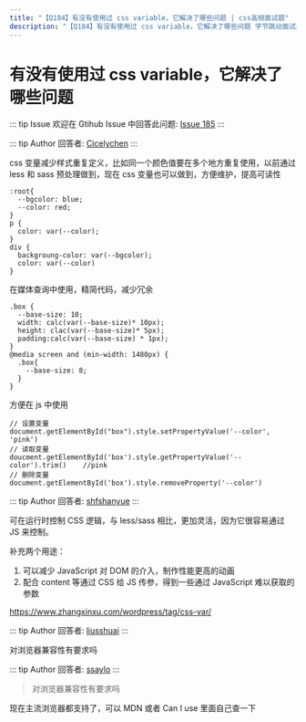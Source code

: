 ```yaml
---
title: "【Q184】有没有使用过 css variable，它解决了哪些问题 | css高频面试题"
description: "【Q184】有没有使用过 css variable，它解决了哪些问题 字节跳动面试题、阿里腾讯面试题、美团小米面试题。"
---
```


# 有没有使用过 css variable，它解决了哪些问题

::: tip Issue
欢迎在 Gtihub Issue 中回答此问题: [Issue 185](https://github.com/shfshanyue/Daily-Question/issues/185)
:::

::: tip Author
回答者: [Cicelychen](https://github.com/Cicelychen)
:::

css 变量减少样式重复定义，比如同一个颜色值要在多个地方重复使用，以前通过 less 和 sass 预处理做到，现在 css 变量也可以做到，方便维护，提高可读性

```
:root{
  --bgcolor: blue;
  --color: red;
}
p {
  color: var(--color);
}
div {
  backgroung-color: var(--bgcolor);
  color: var(--color)
}
```

在媒体查询中使用，精简代码，减少冗余

```
.box {
  --base-size: 10;
  width: calc(var(--base-size)* 10px);
  height: clac(var(--base-size)* 5px);
  padding:calc(var(--base-size) * 1px);
}
@media screen and (min-width: 1480px) {
  .box{
    --base-size: 8;
  }
}
```

方便在 js 中使用

```
// 设置变量
document.getElementById("box").style.setPropertyValue('--color', 'pink')
// 读取变量
doucment.getElementById('box').style.getPropertyValue('--color').trim()    //pink
// 删除变量
document.getElementById('box').style.removeProperty('--color')
```

::: tip Author
回答者: [shfshanyue](https://github.com/shfshanyue)
:::

可在运行时控制 CSS 逻辑，与 less/sass 相比，更加灵活，因为它很容易通过 JS 来控制。

补充两个用途：

1. 可以减少 JavaScript 对 DOM 的介入，制作性能更高的动画
2. 配合 content 等通过 CSS 给 JS 传参，得到一些通过 JavaScript 难以获取的参数

https://www.zhangxinxu.com/wordpress/tag/css-var/

::: tip Author
回答者: [liusshuai](https://github.com/liusshuai)
:::

对浏览器兼容性有要求吗

::: tip Author
回答者: [ssaylo](https://github.com/ssaylo)
:::

> 对浏览器兼容性有要求吗

现在主流浏览器都支持了，可以 MDN 或者 Can I use 里面自己查一下
